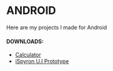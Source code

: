 # ANDROID

Here are my projects I made for Android

#### DOWNLOADS:
- [Calculator](https://github.com/isiddharthasharma/Android/releases)
- [iSpyron U.I Prototype](https://github.com/isiddharthasharma/Android/releases/tag/0.1)
